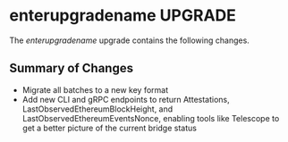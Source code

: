 # enterupgradename UPGRADE

The *enterupgradename* upgrade contains the following changes.

## Summary of Changes

* Migrate all batches to a new key format
* Add new CLI and gRPC endpoints to return Attestations, LastObservedEthereumBlockHeight, and LastObservedEthereumEventsNonce, enabling tools like Telescope to get a better picture of the current bridge status